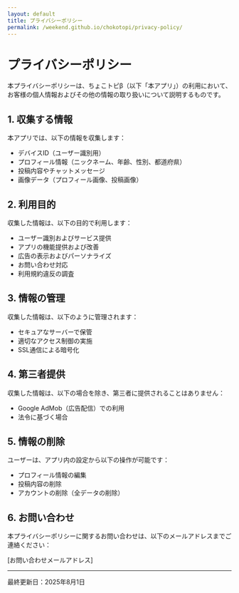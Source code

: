 ```yaml
---
layout: default
title: プライバシーポリシー
permalink: /weekend.github.io/chokotopi/privacy-policy/
---
```


# プライバシーポリシー

本プライバシーポリシーは、ちょこトピβ（以下「本アプリ」）の利用において、お客様の個人情報およびその他の情報の取り扱いについて説明するものです。

## 1. 収集する情報

本アプリでは、以下の情報を収集します：

- デバイスID（ユーザー識別用）
- プロフィール情報（ニックネーム、年齢、性別、都道府県）
- 投稿内容やチャットメッセージ
- 画像データ（プロフィール画像、投稿画像）

## 2. 利用目的

収集した情報は、以下の目的で利用します：

- ユーザー識別およびサービス提供
- アプリの機能提供および改善
- 広告の表示およびパーソナライズ
- お問い合わせ対応
- 利用規約違反の調査

## 3. 情報の管理

収集した情報は、以下のように管理されます：

- セキュアなサーバーで保管
- 適切なアクセス制御の実施
- SSL通信による暗号化

## 4. 第三者提供

収集した情報は、以下の場合を除き、第三者に提供されることはありません：

- Google AdMob（広告配信）での利用
- 法令に基づく場合

## 5. 情報の削除

ユーザーは、アプリ内の設定から以下の操作が可能です：

- プロフィール情報の編集
- 投稿内容の削除
- アカウントの削除（全データの削除）

## 6. お問い合わせ

本プライバシーポリシーに関するお問い合わせは、以下のメールアドレスまでご連絡ください：

[お問い合わせメールアドレス]

---

最終更新日：2025年8月1日 
